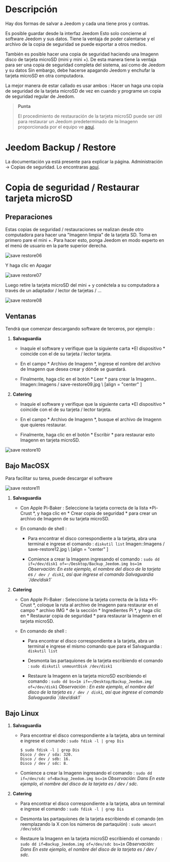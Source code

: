 Descripción 
===========

Hay dos formas de salvar a Jeedom y cada una tiene
pros y contras.

Es posible guardar desde la interfaz
Jeedom Esto solo concierne al software Jeedom y sus datos.
Tiene la ventaja de poder calentarse y el archivo de
la copia de seguridad se puede exportar a otros medios.

También es posible hacer una copia de seguridad haciendo una Imagenn
disco de tarjeta microSD (mini y mini +). De esta manera tiene la ventaja
para ser una copia de seguridad completa del sistema, así como de Jeedom y su
datos Sin embargo, debe hacerse apagando Jeedom y
enchufar la tarjeta microSD en otra computadora.

La mejor manera de estar callado es usar ambos : Hacer un
haga una copia de seguridad de la tarjeta microSD de vez en cuando y programe un
copia de seguridad regular de Jeedom.

> **Punta**
>
> El procedimiento de restauración de la tarjeta microSD puede ser útil para
> restaurar un Jeedom predeterminado de la Imagenn proporcionada por
> el equipo ve
> [aquí](https://www.jeedom.fr/doc/documentation/installation/es_ES/doc-installation.html).

Jeedom Backup / Restore 
=================================

La documentación ya está presente para explicar la página.
Administración → Copias de seguridad. Lo encontraras
[aquí](https://jeedom.github.io/core/es_ES/backup).

Copia de seguridad / Restaurar tarjeta microSD 
===========================================

Preparaciones 
-----------

Estas copias de seguridad / restauraciones se realizan desde otro
computadora para hacer una "Imagenn limpia" de la tarjeta SD. Toma en
primero pare el mini +. Para hacer esto, ponga Jeedom en modo
experto en el menú de usuario en la parte superior derecha.

![save restore06](Imagens/save-restore06.jpg)

Y haga clic en Apagar

![save restore07](Imagens/save-restore07.jpg)

Luego retire la tarjeta microSD del mini + y conéctela a
su computadora a través de un adaptador / lector de tarjetas / ...

![save restore08](Imagens/save-restore08.jpg)

Ventanas 
------------

Tendrá que comenzar descargando software de terceros, por ejemplo :
[](http://sourceforge.net/projects/win32diskImagenr/)

1.  **Salvaguardia**

    -   Inaquíe el software y verifique que la siguiente carta
        *El dispositivo * coincide con el de su tarjeta / lector
        tarjeta.

    -   En el campo * Archivo de Imagenn *, ingrese el nombre del archivo de Imagenn que
        desea crear y dónde se guardará.

    -   Finalmente, haga clic en el botón * Leer * para crear la Imagenn..
        Imagen::Imagens / save-restore09.jpg \ [align = "center" \]

2.  **Catering**

    -   Inaquíe el software y verifique que la siguiente carta
        *El dispositivo * coincide con el de su tarjeta / lector
        tarjeta.

    -   En el campo * Archivo de Imagenn *, busque el archivo de Imagenn que
        quieres restaurar.

    -   Finalmente, haga clic en el botón * Escribir * para restaurar esto
        Imagenn en tarjeta microSD.

![save restore10](Imagens/save-restore10.jpg)

Bajo MacOSX 
-----------

Para facilitar su tarea, puede descargar el software
[](http://www.tweaking4all.com/hardware/raspberry-pi/macosx-apple-pi-baker/)

![save restore11](Imagens/save-restore11.jpg)

1.  **Salvaguardia**

    -   Con Apple Pi-Baker : Seleccione la tarjeta correcta de la lista
        *Pi-Crust *, y haga clic en * Crear copia de seguridad * para crear un
        archivo de Imagenn de su tarjeta microSD.

    -   En comando de shell :

        -   Para encontrar el disco correspondiente a la tarjeta, abra
            una terminal e ingrese el comando : `diskutil list`
            Imagen::Imagens / save-restore12.jpg \ [align = "center" \]

        -   Comience a crear la Imagenn ingresando el comando :
            `sudo dd if=/dev/disk1 of=~/Desktop/Backup_Jeedom.img bs=1m`
            *Observación: En este ejemplo, el nombre del disco de la tarjeta
            es `/ dev / disk1`, así que ingrese el comando
            Salvaguardia \`/dev/disk1\`*

2.  **Catering**

    -   Con Apple Pi-Baker : Seleccione la tarjeta correcta de la lista
        *Pi-Crust *, coloque la ruta al archivo de Imagenn para restaurar
        en el campo * archivo IMG * de la sección * Ingredientes Pi *, y
        haga clic en * Restaurar copia de seguridad * para restaurar la Imagenn en el
        tarjeta microSD.

    -   En comando de shell :

        -   Para encontrar el disco correspondiente a la tarjeta, abra
            un terminal e ingrese el mismo comando que para el
            Salvaguardia : `diskutil list`

        -   Desmonta las partaquíones de la tarjeta escribiendo el comando :
            `sudo diskutil unmountDisk /dev/disk1`

        -   Restaure la Imagenn en la tarjeta microSD escribiendo el comando
            :
            `sudo dd bs=1m if=~/Desktop/Backup_Jeedom.img of=/dev/disk1`
            *Observación : En este ejemplo, el nombre del disco de la tarjeta
            es `/ dev / disk1`, así que ingrese el comando
            Salvaguardia \`/dev/disk1\`*

Bajo Linux 
----------

1.  **Salvaguardia**

    -   Para encontrar el disco correspondiente a la tarjeta, abra un
        terminal e ingrese el comando : `sudo fdisk -l | grep Dis`

        ``` {.bash}
        $ sudo fdisk -l | grep Dis
        Disco / dev / sda: 320.
        Disco / dev / sdb: 16.
        Disco / dev / sdc: 8.
        ```

    -   Comience a crear la Imagenn ingresando el comando :
        `sudo dd if=/dev/sdc of=Backup_Jeedom.img bs=1m` *Observación: Dans
        En este ejemplo, el nombre del disco de la tarjeta es / dev / sdc.*

2.  **Catering**

    -   Para encontrar el disco correspondiente a la tarjeta, abra un
        terminal e ingrese el comando : `sudo fdisk -l | grep Dis`

    -   Desmonta las partaquíones de la tarjeta escribiendo el comando (en
        reemplazando la X con los números de partaquíón) :
        `sudo umount /dev/sdcX`

    -   Restaure la Imagenn en la tarjeta microSD escribiendo el comando :
        `sudo dd if=Backup_Jeedom.img of=/dev/sdc bs=1m` *Observación: Dans
        En este ejemplo, el nombre del disco de la tarjeta es / dev / sdc.*


